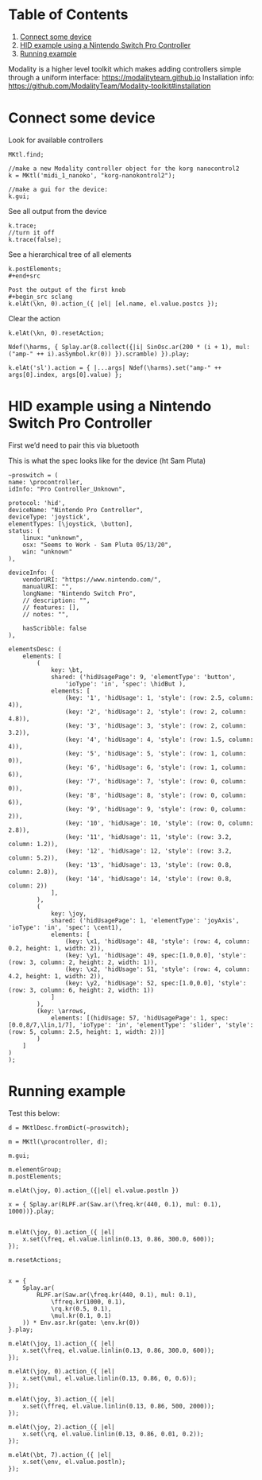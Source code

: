
# Table of Contents

1.  [Connect some device](#orge62c6dd)
2.  [HID example using a Nintendo Switch Pro Controller](#orgf7e4f96)
3.  [Running example](#orge1df477)

Modality is a higher level toolkit which makes adding controllers simple through a uniform interface: <https://modalityteam.github.io>
Installation info: <https://github.com/ModalityTeam/Modality-toolkit#installation>


<a id="orge62c6dd"></a>

# Connect some device

Look for available controllers

    MKtl.find;
    
    //make a new Modality controller object for the korg nanocontrol2
    k = MKtl('midi_1_nanoko', "korg-nanokontrol2");
    
    //make a gui for the device:
    k.gui;

See all output from the device

    k.trace;
    //turn it off
    k.trace(false);

See a hierarchical tree of all elements

    k.postElements;
    #+end+src
    
    Post the output of the first knob
    #+begin_src sclang
    k.elAt(\kn, 0).action_({ |el| [el.name, el.value.postcs });

Clear the action

    k.elAt(\kn, 0).resetAction;
    
    Ndef(\harms, { Splay.ar(8.collect({|i| SinOsc.ar(200 * (i + 1), mul: ("amp-" ++ i).asSymbol.kr(0)) }).scramble) }).play;
    
    k.elAt('sl').action = { |...args| Ndef(\harms).set("amp-" ++ args[0].index, args[0].value) };


<a id="orgf7e4f96"></a>

# HID example using a Nintendo Switch Pro Controller

First we&rsquo;d need to pair this via bluetooth

This is what the spec looks like for the device (ht Sam Pluta)

    ~proswitch = (
    name: \procontroller,
    idInfo: "Pro Controller_Unknown",
    
    protocol: 'hid',
    deviceName: "Nintendo Pro Controller",
    deviceType: 'joystick',
    elementTypes: [\joystick, \button],
    status: (
    	linux: "unknown",
    	osx: "Seems to Work - Sam Pluta 05/13/20",
    	win: "unknown"
    ),
    
    deviceInfo: (
    	vendorURI: "https://www.nintendo.com/",
    	manualURI: "",
    	longName: "Nintendo Switch Pro",
    	// description: "",
    	// features: [],
    	// notes: "",
    
    	hasScribble: false
    ),
    
    elementsDesc: (
    	elements: [
    		(
    			key: \bt,
    			shared: ('hidUsagePage': 9, 'elementType': 'button',
    				'ioType': 'in', 'spec': \hidBut ),
    			elements: [
    				(key: '1', 'hidUsage': 1, 'style': (row: 2.5, column: 4)),
    				(key: '2', 'hidUsage': 2, 'style': (row: 2, column: 4.8)),
    				(key: '3', 'hidUsage': 3, 'style': (row: 2, column: 3.2)),
    				(key: '4', 'hidUsage': 4, 'style': (row: 1.5, column: 4)),
    				(key: '5', 'hidUsage': 5, 'style': (row: 1, column: 0)),
    				(key: '6', 'hidUsage': 6, 'style': (row: 1, column: 6)),
    				(key: '7', 'hidUsage': 7, 'style': (row: 0, column: 0)),
    				(key: '8', 'hidUsage': 8, 'style': (row: 0, column: 6)),
    				(key: '9', 'hidUsage': 9, 'style': (row: 0, column: 2)),
    				(key: '10', 'hidUsage': 10, 'style': (row: 0, column: 2.8)),
    				(key: '11', 'hidUsage': 11, 'style': (row: 3.2, column: 1.2)),
    				(key: '12', 'hidUsage': 12, 'style': (row: 3.2, column: 5.2)),
    				(key: '13', 'hidUsage': 13, 'style': (row: 0.8, column: 2.8)),
    				(key: '14', 'hidUsage': 14, 'style': (row: 0.8, column: 2))
    			],
    		),
    		(
    			key: \joy,
    			shared: ('hidUsagePage': 1, 'elementType': 'joyAxis', 'ioType': 'in', 'spec': \cent1),
    			elements: [
    				(key: \x1, 'hidUsage': 48, 'style': (row: 4, column: 0.2, height: 1, width: 2)),
    				(key: \y1, 'hidUsage': 49, spec:[1.0,0.0], 'style': (row: 3, column: 2, height: 2, width: 1)),
    				(key: \x2, 'hidUsage': 51, 'style': (row: 4, column: 4.2, height: 1, width: 2)),
    				(key: \y2, 'hidUsage': 52, spec:[1.0,0.0], 'style': (row: 3, column: 6, height: 2, width: 1))
    			]
    		),
    		(key: \arrows,
    			elements: [(hidUsage: 57, 'hidUsagePage': 1, spec:[0.0,8/7,\lin,1/7], 'ioType': 'in', 'elementType': 'slider', 'style': (row: 5, column: 2.5, height: 1, width: 2))]
    		)
    	]
    )
    );


<a id="orge1df477"></a>

# Running example

Test this below:

    d = MKtlDesc.fromDict(~proswitch);
    
    m = MKtl(\procontroller, d);
    
    m.gui;
    
    m.elementGroup;
    m.postElements;
    
    m.elAt(\joy, 0).action_({|el| el.value.postln })
    
    x = { Splay.ar(RLPF.ar(Saw.ar(\freq.kr(440, 0.1), mul: 0.1), 1000))}.play;
    
    
    m.elAt(\joy, 0).action_({ |el|
        x.set(\freq, el.value.linlin(0.13, 0.86, 300.0, 600));
    });
    
    m.resetActions;
    
    
    x = {
    	Splay.ar(
    		RLPF.ar(Saw.ar(\freq.kr(440, 0.1), mul: 0.1),
    			\ffreq.kr(1000, 0.1),
    			\rq.kr(0.5, 0.1),
    			\mul.kr(0.1, 0.1)
    	)) * Env.asr.kr(gate: \env.kr(0))
    }.play;
    
    m.elAt(\joy, 1).action_({ |el|
        x.set(\freq, el.value.linlin(0.13, 0.86, 300.0, 600));
    });
    
    m.elAt(\joy, 0).action_({ |el|
        x.set(\mul, el.value.linlin(0.13, 0.86, 0, 0.6));
    });
    
    m.elAt(\joy, 3).action_({ |el|
        x.set(\ffreq, el.value.linlin(0.13, 0.86, 500, 2000));
    });
    
    m.elAt(\joy, 2).action_({ |el|
        x.set(\rq, el.value.linlin(0.13, 0.86, 0.01, 0.2));
    });
    
    m.elAt(\bt, 7).action_({ |el|
        x.set(\env, el.value.postln);
    });

